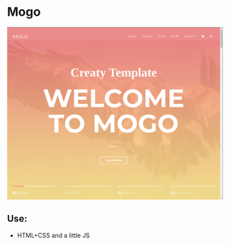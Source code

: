 # Mogo

![image](https://github.com/andrew18ned/mogo/blob/main/secondlanding.png)

## Use:
* HTML+CSS and a little JS
